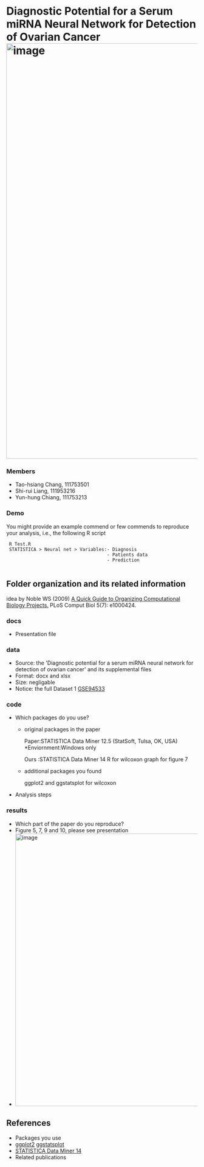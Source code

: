 # Diagnostic Potential for a Serum miRNA Neural Network for Detection of Ovarian Cancer<img width="1094" alt="image" src="https://user-images.githubusercontent.com/15332896/211952889-3980f402-1639-4cb2-a63e-135e496d7862.png">
### Members
* Tao-hsiang Chang, 111753501
* Shi-rui Liang, 111953216
* Yun-hung Chiang, 111753213


### Demo 
You might provide an example commend or few commends to reproduce your analysis, i.e., the following R script
```
 R Test.R
 STATISTICA > Neural net > Variables:- Diagnosis
                                     - Patients data
                                     - Prediction
                                     
```

## Folder organization and its related information
idea by Noble WS (2009) [A Quick Guide to Organizing Computational Biology Projects.](https://journals.plos.org/ploscompbiol/article?id=10.1371/journal.pcbi.1000424) PLoS Comput Biol 5(7): e1000424.

### docs
* Presentation file

### data
* Source: the 'Diagnostic potential for a serum miRNA neural network for detection of ovarian cancer' and its supplemental files
* Format: docx and xlsx
* Size: negligable
* Notice: the full Dataset 1 [GSE94533](https://www.ncbi.nlm.nih.gov/geo/query/acc.cgi?acc=GSE94533)

### code
* Which packages do you use? 
  * original packages in the paper
    
    Paper:STATISTICA Data Miner 12.5 (StatSoft, Tulsa, OK, USA) 
          *Enviornment:Windows only
    
    Ours :STATISTICA Data Miner 14
    R for wilcoxon graph for figure 7
  * additional packages you found
    
    ggplot2 and ggstatsplot for wilcoxon
* Analysis steps

### results
* Which part of the paper do you reproduce?
* Figure 5, 7, 9 and 10, please see presentation
* <img width="718" alt="image" src="https://user-images.githubusercontent.com/15332896/211957543-0714e327-0032-428f-8486-0695811566a1.png">

## References
* Packages you use
* [ggplot2](https://ggplot2.tidyverse.org/) [ggstatsplot](https://cran.r-project.org/web/packages/ggstatsplot/index.html)
* [STATISTICA Data Miner 14](https://www.statistica.com/en/termine/training/produktkurse/data-mining-in-statistica-sdm)
* Related publications

